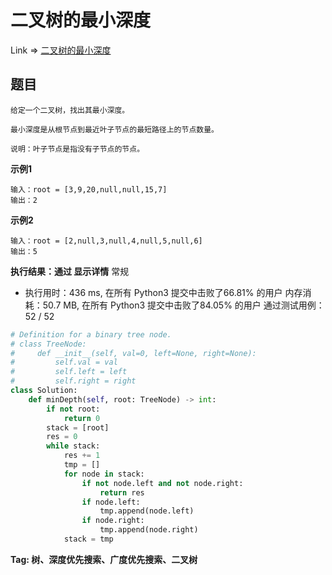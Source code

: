 # 二叉树的最小深度

Link => [二叉树的最小深度](https://leetcode-cn.com/problems/minimum-depth-of-binary-tree/)

## 题目

    给定一个二叉树，找出其最小深度。

    最小深度是从根节点到最近叶子节点的最短路径上的节点数量。

    说明：叶子节点是指没有子节点的节点。

**示例1**

    输入：root = [3,9,20,null,null,15,7]
    输出：2

**示例2**

    输入：root = [2,null,3,null,4,null,5,null,6]
    输出：5

**执行结果：通过 显示详情**
常规

- 执行用时：436 ms, 在所有 Python3 提交中击败了66.81% 的用户
内存消耗：50.7 MB, 在所有 Python3 提交中击败了84.05% 的用户
通过测试用例：52 / 52

```python
# Definition for a binary tree node.
# class TreeNode:
#     def __init__(self, val=0, left=None, right=None):
#         self.val = val
#         self.left = left
#         self.right = right
class Solution:
    def minDepth(self, root: TreeNode) -> int:
        if not root:
            return 0
        stack = [root]
        res = 0
        while stack:
            res += 1
            tmp = []
            for node in stack:
                if not node.left and not node.right:
                    return res
                if node.left:
                    tmp.append(node.left)
                if node.right:
                    tmp.append(node.right)
            stack = tmp
```
**Tag: 树、深度优先搜索、广度优先搜索、二叉树**
